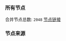 ### 所有节点
合并节点总数: `2048`
[节点链接](https://raw.githubusercontent.com/rzhy1/11/master/sub/sub_merge_base64.txt)

### 节点来源

